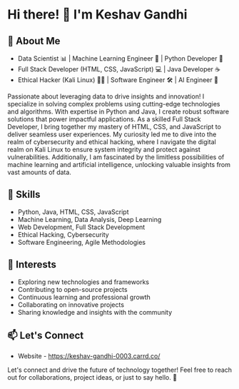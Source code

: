 # Hi there! 👋 I'm Keshav Gandhi
## 🚀 About Me
- Data Scientist 📊 | Machine Learning Engineer 🤖 | Python Developer 🐍
- Full Stack Developer (HTML, CSS, JavaScript) 💻 | Java Developer ☕
- Ethical Hacker (Kali Linux) 🧑‍💻 | Software Engineer 🛠️ | AI Engineer 🤖

Passionate about leveraging data to drive insights and innovation! I specialize in solving complex problems using cutting-edge technologies and algorithms. With expertise in Python and Java, I create robust software solutions that power impactful applications. As a skilled Full Stack Developer, I bring together my mastery of HTML, CSS, and JavaScript to deliver seamless user experiences. My curiosity led me to dive into the realm of cybersecurity and ethical hacking, where I navigate the digital realm on Kali Linux to ensure system integrity and protect against vulnerabilities. Additionally, I am fascinated by the limitless possibilities of machine learning and artificial intelligence, unlocking valuable insights from vast amounts of data.

## 🔧 Skills
- Python, Java, HTML, CSS, JavaScript
- Machine Learning, Data Analysis, Deep Learning
- Web Development, Full Stack Development
- Ethical Hacking, Cybersecurity
- Software Engineering, Agile Methodologies

## 🌱 Interests
- Exploring new technologies and frameworks
- Contributing to open-source projects
- Continuous learning and professional growth
- Collaborating on innovative projects
- Sharing knowledge and insights with the community

## 📫 Let's Connect
- Website - https://keshav-gandhi-0003.carrd.co/

Let's connect and drive the future of technology together! Feel free to reach out for collaborations, project ideas, or just to say hello. 🚀
